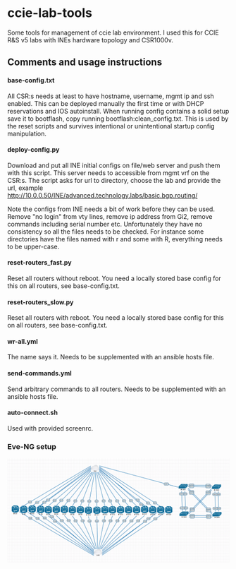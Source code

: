 # ccie-lab-tools
Some tools for management of ccie lab environment. I used this for CCIE R&S v5 labs with INEs hardware topology and CSR1000v.

## Comments and usage instructions

#### base-config.txt
All CSR:s needs at least to have hostname, username, mgmt ip and ssh enabled. This can be deployed manually the first time or with DHCP reservations and IOS autoinstall. When running config contains a solid setup save it to bootflash, copy running bootflash:clean_config.txt. This is used by the reset scripts and survives intentional or unintentional startup config manipulation.

#### deploy-config.py
Download and put all INE initial configs on file/web server and push them with this script. This server needs to accessible from mgmt vrf on the CSR:s. The script asks for url to directory, choose the lab and provide the url, example http://10.0.0.50/INE/advanced.technology.labs/basic.bgp.routing/

Note the configs from INE needs a bit of work before they can be used. Remove "no login" from vty lines, remove ip address from Gi2, remove commands including serial number etc. Unfortunately they have no consistency so all the files needs to be checked. For instance some directories have the files named with r and some with R, everything needs to be upper-case.

#### reset-routers_fast.py  
Reset all routers without reboot. You need a locally stored base config for this on all routers, see base-config.txt.

#### reset-routers_slow.py
Reset all routers with reboot. You need a locally stored base config for this on all routers, see base-config.txt.

#### wr-all.yml
The name says it. Needs to be supplemented with an ansible hosts file.

#### send-commands.yml
Send arbitrary commands to all routers. Needs to be supplemented with an ansible hosts file.

#### auto-connect.sh
Used with provided screenrc.

### Eve-NG setup
![Topology](Topology.PNG)
